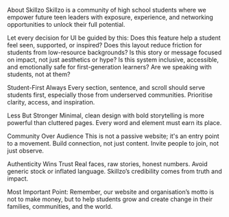 
About Skillzo
Skillzo is a community of high school students where we empower future teen leaders with exposure, experience, and networking opportunities to unlock their full potential.

Let every decision for UI be guided by this:
Does this feature help a student feel seen, supported, or inspired?
Does this layout reduce friction for students from low-resource backgrounds?
Is this story or message focused on impact, not just aesthetics or hype?
Is this system inclusive, accessible, and emotionally safe for first-generation learners?
Are we speaking with students, not at them?

Student-First Always
Every section, sentence, and scroll should serve students first, especially those from underserved communities. Prioritise clarity, access, and inspiration.

Less But Stronger
Minimal, clean design with bold storytelling is more powerful than cluttered pages. Every word and element must earn its place.

Community Over Audience
This is not a passive website; it's an entry point to a movement. Build connection, not just content. Invite people to join, not just observe.

Authenticity Wins Trust
Real faces, raw stories, honest numbers. Avoid generic stock or inflated language. Skillzo’s credibility comes from truth and impact.

Most Important Point: Remember, our website and organisation’s motto is not to make money, but to help students grow and create change in their families, communities, and the world.
